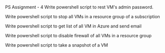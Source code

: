 PS Assignment - 4
Write powershell script to rest VM's admin password.

Write powershell script to stop all VMs in a resource group of a subscription

Write powershell script to get list of all VM in Azure and send email 

Write powershell script to disable firewall of all VMs in a resource group

Write powershell script to take a snapshot of a VM
